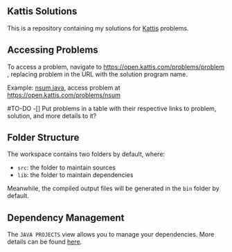 ## Kattis Solutions

This is a repository containing my solutions for [Kattis](https://open.kattis.com) problems.

## Accessing Problems
To access a problem, navigate to https://open.kattis.com/problems/problem , replacing problem in the URL with the solution program name.

Example: [nsum.java](https://github.com/Izzy129/kattis-solutions/blob/master/src/nsum.java), access problem at https://open.kattis.com/problems/nsum 

#TO-DO
-[] Put problems in a table with their respective links to problem, solution, and more details to it?

## Folder Structure

The workspace contains two folders by default, where:

- `src`: the folder to maintain sources
- `lib`: the folder to maintain dependencies

Meanwhile, the compiled output files will be generated in the `bin` folder by default.

## Dependency Management

The `JAVA PROJECTS` view allows you to manage your dependencies. More details can be found [here](https://github.com/microsoft/vscode-java-dependency#manage-dependencies).
